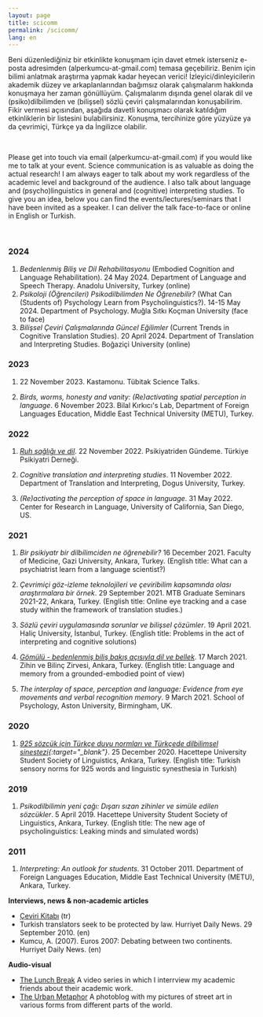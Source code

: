 ```yaml
---
layout: page
title: scicomm
permalink: /scicomm/
lang: en
---
```


<p>Beni düzenlediğiniz bir etkinlikte konuşmam için davet etmek isterseniz e-posta adresimden (alperkumcu-at-gmail.com) temasa geçebiliriz. Benim için bilimi anlatmak araştırma yapmak kadar heyecan verici! İzleyici/dinleyicilerin akademik düzey ve arkaplanlarından bağımsız olarak çalışmalarım hakkında konuşmaya her zaman gönüllüyüm. Çalışmalarım dışında genel olarak dil ve (psiko)dilbilimden ve  (bilişsel) sözlü çeviri çalışmalarından konuşabilirim. Fikir vermesi açısından, aşağıda davetli konuşmacı olarak katıldığım etkinliklerin bir listesini bulabilirsiniz. Konuşma, tercihinize göre yüzyüze ya da çevrimiçi, Türkçe ya da İngilizce olabilir. </p>
<br>

<p>Please get into touch via email (alperkumcu-at-gmail.com) if you would like me to talk at your event. Science communication is as valuable as doing the actual research! I am always eager to talk about my work regardless of the academic level and background of the audience. I also talk about language and (psycho)linguistics in general and (cognitive) interpreting studies. To give you an idea, below you can find the events/lectures/seminars that I have been invited as a speaker. I can deliver the talk face-to-face or online in English or Turkish.</p>
<br>

### 2024

1. *Bedenlenmiş Biliş ve Dil Rehabilitasyonu* (Embodied Cognition and Language Rehabilitation). 24 May 2024. Department of Language and Speech Therapy. Anadolu University, Turkey (online)
2. *Psikoloji (Öğrencileri) Psikodilbilimden Ne Öğrenebilir?* (What Can (Students of) Psychology Learn from Psycholinguistics?). 14-15 May 2024. Department of Psychology. Muğla Sıtkı Koçman University (face to face)
3. *Bilişsel Çeviri Çalışmalarında Güncel Eğilimler* (Current Trends in Cognitive Translation Studies). 20 April 2024. Department of Translation and Interpreting Studies. Boğaziçi University (online)

### 2023

1. 22 November 2023. Kastamonu. Tübitak Science Talks.

1. *Birds, worms, honesty and vanity: (Re)activating spatial perception in language*. 6 November 2023. Bilal Kırkıcı's Lab, Department of Foreign Languages Education, Middle East Technical University (METU), Turkey.

### 2022

1. *[Ruh sağlığı ve dil](https://youtu.be/6qRQiazbx5w)*. 22 November 2022. Psikiyatriden Gündeme. Türkiye Psikiyatri Derneği.

2. *Cognitive translation and interpreting studies*. 11 November 2022. Department of Translation and Interpreting, Dogus University, Turkey.

3. *(Re)activating the perception of space in language*. 31 May 2022. Center for Research in Language, University of California, San Diego, US.

### 2021

1. *Bir psikiyatr bir dilbilimciden ne öğrenebilir?* 16 December 2021. Faculty of Medicine, Gazi University, Ankara, Turkey. (English title: What can a psychiatrist learn from a language scientist?)

2. *Çevrimiçi göz-izleme teknolojileri ve çeviribilim kapsamında olası araştırmalara bir örnek*. 29 September 2021. MTB Graduate Seminars 2021-22, Ankara, Turkey. (English title: Online eye tracking and a case study within the framework of translation studies.)

3. *Sözlü çeviri uygulamasında sorunlar ve bilişsel çözümler*. 19 April 2021. Haliç University, İstanbul, Turkey. (English title: Problems in the act of interpreting and cognitive solutions)

4. *[Gömülü - bedenlenmiş biliş bakış açısıyla dil ve bellek](https://youtu.be/akA4Bxs--UQ)*. 17 March 2021. Zihin ve Bilinç Zirvesi, Ankara, Turkey. (English title: Language and memory from a grounded-embodied point of view)

5. *The interplay of space, perception and language: Evidence from eye movements and verbal recognition memory*. 9 March 2021. School of Psychology, Aston University, Birmingham, UK.

### 2020

1. *[925 sözcük için Türkçe duyu normları ve Türkçede dilbilimsel sinestezi](https://youtu.be/tmsFJWQqPX8){:target="_blank"}*. 25 December 2020. Hacettepe University Student Society of Linguistics, Ankara, Turkey. (English title: Turkish sensory norms for 925 words and linguistic synesthesia in Turkish)

### 2019

1. *Psikodilbilimin yeni çağı: Dışarı sızan zihinler ve simüle edilen sözcükler*. 5 April 2019. Hacettepe University Student Society of Linguistics, Ankara, Turkey. (English title: The new age of psycholinguistics: Leaking minds and simulated words)

### 2011

1. *Interpreting: An outlook for students*. 31 October 2011. Department of Foreign Languages Education, Middle East Technical University (METU), Ankara, Turkey.


**Interviews, news & non-academic articles**
- <a href="https://www.cevirikitabi.com/cevirmenler-ne-isler-ceviriyor/ars-gor-alper-kumcu/" target="_blank">Çeviri Kitabı</a> (tr)
- Turkish translators seek to be protected by law. Hurriyet Daily News. 29 September 2010. (en)
- Kumcu, A. (2007). Euros 2007: Debating between two continents. Hurriyet Daily News. (en)

**Audio-visual**
- <a href="https://www.youtube.com/channel/UCik4DV7sIoIMC8Msv2eGVaw" target="_blank">The Lunch Break</a>
A video series in which I interrview my academic friends about their academic work.
- <a href="https://theurbanmetaphor.tumblr.com" target="_blank">The Urban Metaphor</a>
A photoblog with my pictures of street art in various forms from different parts of the world.
